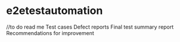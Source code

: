 # e2etestautomation
 
//to do
read me
Test cases 
Defect reports 
Final test summary report
Recommendations for improvement


